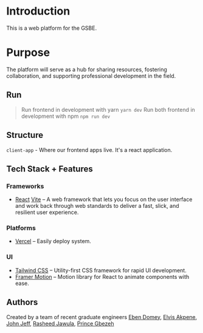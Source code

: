 # Introduction

This is a web platform for the GSBE.

# Purpose

The platform will serve as a hub for sharing resources, fostering collaboration, and supporting professional development in the field.

## Run

> Run frontend in development with yarn
> `yarn dev`
> Run both frontend in development with npm
> `npm run dev`

## Structure

`client-app` - Where our frontend apps live. It's a react application.

## Tech Stack + Features

### Frameworks

- [React](https://react.dev/) [Vite](https://vite.dev/) – A web framework that lets you focus on the user interface and work back through web standards to deliver a fast, slick, and resilient user experience.

### Platforms

- [Vercel](https://vercel.com/) – Easily deploy system.

### UI

- [Tailwind CSS](https://tailwindcss.com/) – Utility-first CSS framework for rapid UI development.
- [Framer Motion](https://framer.com/motion) – Motion library for React to animate components with ease.

## Authors

Created by a team of recent graduate engineers
[Eben Domey](https://github.com/EbenDomey), [Elvis Akpene](https://github.com/ElvisAkpene), [John Jeff](https://github.com/lala0z), [Rasheed Jawula](https://github.com/abdul-rasheed1), [Prince Gbezeh](https://github.com/gbezzz)
